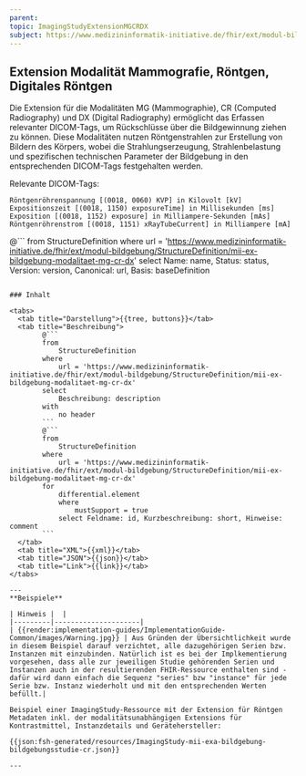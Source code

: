 ```yaml
---
parent:
topic: ImagingStudyExtensionMGCRDX
subject: https://www.medizininformatik-initiative.de/fhir/ext/modul-bildgebung/StructureDefinition/mii-ex-bildgebung-modalitaet-mg-cr-dx
---
```


## Extension Modalität Mammografie, Röntgen, Digitales Röntgen

Die Extension für die Modalitäten MG (Mammographie), CR (Computed Radiography) und DX (Digital Radiography) ermöglicht das Erfassen relevanter DICOM-Tags, um Rückschlüsse über die Bildgewinnung ziehen zu können. Diese Modalitäten nutzen Röntgenstrahlen zur Erstellung von Bildern des Körpers, wobei die Strahlungserzeugung, Strahlenbelastung und spezifischen technischen Parameter der Bildgebung in den entsprechenden DICOM-Tags festgehalten werden.

Relevante DICOM-Tags:

    Röntgenröhrenspannung [(0018, 0060) KVP] in Kilovolt [kV]
    Expositionszeit [(0018, 1150) exposureTime] in Millisekunden [ms]
    Exposition [(0018, 1152) exposure] in Milliampere-Sekunden [mAs]
    Röntgenröhrenstrom [(0018, 1151) xRayTubeCurrent] in Milliampere [mA]

@```
from
    StructureDefinition
where
    url = 'https://www.medizininformatik-initiative.de/fhir/ext/modul-bildgebung/StructureDefinition/mii-ex-bildgebung-modalitaet-mg-cr-dx'
select
    Name: name, Status: status, Version: version, Canonical: url, Basis: baseDefinition
```

### Inhalt

<tabs>
  <tab title="Darstellung">{{tree, buttons}}</tab>
  <tab title="Beschreibung">
        @```
        from
	        StructureDefinition
        where
	        url = 'https://www.medizininformatik-initiative.de/fhir/ext/modul-bildgebung/StructureDefinition/mii-ex-bildgebung-modalitaet-mg-cr-dx'
        select
	        Beschreibung: description
        with
            no header
        ```
        @```
        from
            StructureDefinition
        where
            url = 'https://www.medizininformatik-initiative.de/fhir/ext/modul-bildgebung/StructureDefinition/mii-ex-bildgebung-modalitaet-mg-cr-dx'
        for
            differential.element
            where
                mustSupport = true
            select Feldname: id, Kurzbeschreibung: short, Hinweise: comment
        ```
  </tab>
  <tab title="XML">{{xml}}</tab>
  <tab title="JSON">{{json}}</tab>
  <tab title="Link">{{link}}</tab>
</tabs>

--- 
**Beispiele**

| Hinweis |  |
|---------|---------------------|
| {{render:implementation-guides/ImplementationGuide-Common/images/Warning.jpg}} | Aus Gründen der Übersichtlichkeit wurde in diesem Beispiel darauf verzichtet, alle dazugehörigen Serien bzw. Instanzen mit einzubinden. Natürlich ist es bei der Implkementierung vorgesehen, dass alle zur jeweiligen Studie gehörenden Serien und Instanzen auch in der resultierenden FHIR-Ressource enthalten sind - dafür wird dann einfach die Sequenz "series" bzw "instance" für jede Serie bzw. Instanz wiederholt und mit den entsprechenden Werten befüllt.|

Beispiel einer ImagingStudy-Ressource mit der Extension für Röntgen Metadaten inkl. der modalitätsunabhängigen Extensions für Kontrastmittel, Instanzdetails und Gerätehersteller:

{{json:fsh-generated/resources/ImagingStudy-mii-exa-bildgebung-bildgebungsstudie-cr.json}}

---
